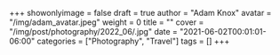 +++
showonlyimage = false
draft = true
author = "Adam Knox"
avatar = "/img/adam_avatar.jpeg"
weight = 0
title = ""
cover = "/img/post/photography/2022_06/.jpg"
date = "2021-06-02T00:01:01-06:00"
categories = ["Photography", "Travel"]
tags = []
+++
<!--more-->
